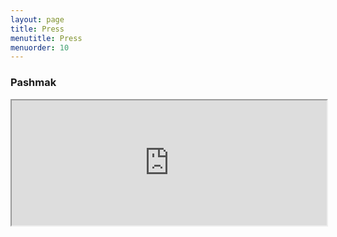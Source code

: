 ```yaml
---
layout: page
title: Press
menutitle: Press
menuorder: 10
---
```


### Pashmak

<iframe src="https://www.rockit.it/recensione/43246/pashmak-atlantic-thoughts?fbclid=IwAR3XZ5sEPpx5zDq8mKbriUgGT640lqieC17xNL-79wBHnu-ud4M3yGRIgqo" width="100%" height="200"></iframe>
